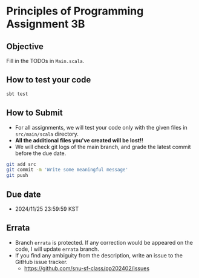 # Principles of Programming Assignment 3B

## Objective

Fill in the TODOs in `Main.scala`.

## How to test your code

```bash
sbt test
```

## How to Submit

- For all assignments, we will test your code only with the given files in `src/main/scala` directory.
- **All the additional files you've created will be lost!!**
- We will check git logs of the main branch, and grade the latest commit before the due date.

```bash
git add src
git commit -m 'Write some meaningful message'
git push
```

## Due date

- 2024/11/25 23:59:59 KST

## Errata

- Branch `errata` is protected. If any correction would be appeared on the code, I will update `errata` branch.
- If you find any ambiguity from the description, write an issue to the GitHub issue tracker.
  - https://github.com/snu-sf-class/pp202402/issues
